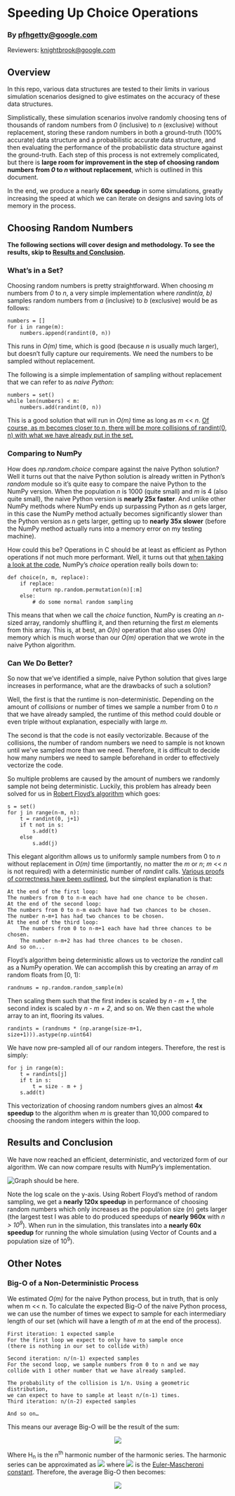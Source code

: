 # **Speeding Up Choice Operations**


### By pfhgetty@google.com
Reviewers: knightbrook@google.com

## Overview

In this repo, various data structures are tested to their limits in various simulation scenarios designed to give estimates on the accuracy of these data structures.

Simplistically, these simulation scenarios involve randomly choosing tens of thousands of random numbers from _0_ (inclusive) to _n_ (exclusive) without replacement, storing these random numbers in both a ground-truth (100% accurate) data structure and a probabilistic accurate data structure, and then evaluating the performance of the probabilistic data structure against the ground-truth. Each step of this process is not extremely complicated, but there is **large room for improvement in the step of choosing random numbers from _0_ to _n_ without replacement**, which is outlined in this document.

In the end, we produce a nearly **60x speedup** in some simulations, greatly increasing the speed at which we can iterate on designs and saving lots of memory in the process.


## <span>Choosing Random Numbers</span>

**The following sections will cover design and methodology. To see the results, skip to <a href='#results'>Results and Conclusion</a>.**


### What’s in a Set?

Choosing random numbers is pretty straightforward. When choosing _m_ numbers from _0_ to _n_, a very simple implementation where _randint(a, b)_ samples random numbers from _a_ (inclusive) to _b_ (exclusive) would be as follows:


```
numbers = []
for i in range(m):
    numbers.append(randint(0, n))
```


This runs in _O(m)_ time, which is good (because _n_ is usually much larger), but doesn’t fully capture our requirements. We need the numbers to be sampled without replacement.

The following is a simple implementation of sampling without replacement that we can refer to as _naive Python_:


```
numbers = set()
while len(numbers) < m:
    numbers.add(randint(0, n))
```


This is a good solution that will run in _O(m)_ time as long as _m_ <&lt; _n_.
<a href='#bigo'>Of course, as m becomes closer to n, there will be more collisions of randint(0, n) with what we have already put in the set.</a>


### Comparing to NumPy

How does _np.random.choice_ compare against the naive Python solution? Well it turns out that the naive Python solution is 
already written in Python’s _random_ module so it’s quite easy to compare the naive Python to the NumPy version. 
When the population _n_ is 1000 (quite small) and _m_ is 4 (also quite small), the naive Python version is **nearly 25x faster**.
And unlike other NumPy methods where NumPy ends up surpassing Python as _n_ gets larger, in this case the NumPy method actually becomes significantly
slower than the Python version as _n_ gets larger, getting up to **nearly 35x slower** (before the NumPy method actually runs into a memory error 
on my testing machine).

How could this be? Operations in C should be at least as efficient as Python operations if not much more performant. 
Well, it  turns out that 
[when taking a look at the code](https://github.com/numpy/numpy/blob/maintenance/1.16.x/numpy/random/mtrand/mtrand.pyx#L1032), 
NumPy’s _choice_ operation really boils down to:


```
def choice(n, m, replace):
    if replace:
        return np.random.permutation(n)[:m]
    else:
        # do some normal random sampling
```


This means that when we call the _choice_ function, NumPy is creating an _n_-sized array, randomly shuffling it, 
and then returning the first _m_ elements from this array. This is, at best, an _O(n)_ operation that also uses _O(n)_
memory which is much worse than our _O(m)_ operation that we wrote in the naive Python algorithm.


### Can We Do Better?

So now that we’ve identified a simple, naive Python solution that gives large increases in performance, what are the drawbacks of such a solution?

Well, the first is that the runtime is non-deterministic. Depending on the amount of _collisions_ 
or number of times we sample a number from 0 to _n_ that we have already sampled, the runtime of this method
could double or even triple without explanation, especially with large _m_.

The second is that the code is not easily vectorizable. Because of the collisions, the number of random numbers 
we need to sample is not known until we’ve sampled more than we need. Therefore, it is difficult to decide how many numbers we need
to sample beforehand in order to effectively vectorize the code.

So multiple problems are caused by the amount of numbers we randomly sample not being deterministic. 
Luckily, this problem has already been solved for us in 
[Robert Floyd’s algorithm](https://fermatslibrary.com/s/a-sample-of-brilliance) which goes:


```
s = set()
for j in range(n-m, n):
    t = randint(0, j+1)
    if t not in s:
        s.add(t)
    else
        s.add(j)
```


This elegant algorithm allows us to uniformly sample numbers from 0 to _n_ without replacement in _O(m)_ time (importantly, 
no matter the _m_ or _n_; _m_ <&lt; _n_ is not required)
with a deterministic number of _randint_ calls. 
[Various proofs of correctness have been outlined](https://math.stackexchange.com/questions/178690/whats-the-proof-of-correctness-for-robert-floyds-algorithm-for-selecting-a-sin), 
but the simplest explanation is that:


```
At the end of the first loop: 
The numbers from 0 to n-m each have had one chance to be chosen. 
At the end of the second loop: 
The numbers from 0 to n-m each have had two chances to be chosen.
The number n-m+1 has had two chances to be chosen.
At the end of the third loop:
	The numbers from 0 to n-m+1 each have had three chances to be chosen.
	The number n-m+2 has had three chances to be chosen.
And so on...
```


Floyd’s algorithm being deterministic allows us to vectorize the 
_randint_ call as a NumPy operation. We can accomplish this by creating an array of _m_ random floats from [0, 1):


```
randnums = np.random.random_sample(m)
```


Then scaling them such that the first index is scaled by _n - m + 1_, the second index is scaled by _n - m + 2_, and so on. 
We then cast the whole array to an int, flooring its values.


```
randints = (randnums * (np.arange(size-m+1, size+1))).astype(np.uint64)
```


We have now pre-sampled all of our random integers. Therefore, the rest is simply:


```
for j in range(m):
    t = randints[j]
    if t in s:
        t = size - m + j
    s.add(t)
```


This vectorization of choosing random numbers gives an almost **4x speedup** to the algorithm when _m_ is greater than 10,000 compared to choosing the
random integers within the loop.


## <span id='results'>Results and Conclusion</span>

We have now reached an efficient, deterministic, and vectorized form of our algorithm. We can now compare results with NumPy’s implementation.

![Graph should be here.](img/choice_comparison.png "Comparison of choice methods.")

Note the log scale on the y-axis. Using Robert Floyd’s method of random sampling, we get a **nearly 120x speedup** in performance of choosing random numbers which only increases as the population size (_n_) gets larger (the largest test I was able to do produced speedups of **nearly 960x** with _n > 10<sup>9</sup>_). When run in the simulation, this translates into a **nearly 60x speedup** for running the whole simulation (using Vector of Counts and a population size of 10<sup>9</sup>).


## <span>Other Notes</span>


### <span id='bigo'>Big-O of a Non-Deterministic Process</span>

We estimated _O(m)_ for the naive Python process, but in truth, that is only when m &lt;< n. 
To calculate the expected Big-O of the naive Python process, we can use the number of times we expect to sample for each intermediary length of our set 
(which will have a length of _m_ at the end of the process).


```
First iteration: 1 expected sample
For the first loop we expect to only have to sample once 
(there is nothing in our set to collide with)

Second iteration: n/(n-1) expected samples
For the second loop, we sample numbers from 0 to n and we may 
collide with 1 other number that we have already sampled. 

The probability of the collision is 1/n. Using a geometric distribution, 
we can expect to have to sample at least n/(n-1) times.
Third iteration: n/(n-2) expected samples

And so on…
```


This means our average Big-O will be the result of the sum:

<p align="center">
<img align="center" src="https://render.githubusercontent.com/render/math?math=\sum_{i=0}^{m-1}%20\frac{n}{n-1}%20=%20n%20\sum_{i=0}^{m-1}%20\frac{1}{n-1}%20=%20n*(H_n-H_{n-m})">
</p>

Where H<sub>n</sub> is the n<sup>th</sup> harmonic number of the harmonic series. The harmonic series can be approximated as 
<img src="https://render.githubusercontent.com/render/math?math=H_n=ln(n)%2B\gamma"> where <img src="https://render.githubusercontent.com/render/math?math=\gamma">
is the [Euler-Mascheroni constant](https://en.wikipedia.org/wiki/Euler%E2%80%93Mascheroni_constant). Therefore, the average Big-O then becomes:

<p align="center">
<img align="center" src="https://render.githubusercontent.com/render/math?math=n*(ln(n)%2B%5Cgamma-ln(n-m)-%5Cgamma)%3Dn*(ln(%5Cfrac%7Bn%7D%7Bn-m%7D))">
</p>


